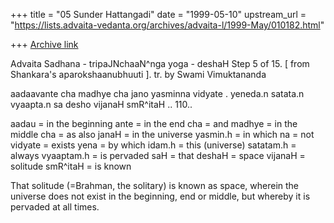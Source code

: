 +++
title = "05 Sunder Hattangadi"
date = "1999-05-10"
upstream_url = "https://lists.advaita-vedanta.org/archives/advaita-l/1999-May/010182.html"

+++
[Archive link](https://lists.advaita-vedanta.org/archives/advaita-l/1999-May/010182.html)

Advaita Sadhana - tripaJNchaaN^nga yoga - deshaH  Step 5 of 15. [ from
Shankara's aparokshaanubhuuti ]. tr. by Swami Vimuktananda

aadaavante cha madhye cha jano yasminna vidyate .
yeneda.n satata.n vyaapta.n sa desho vijanaH smR^itaH .. 110..

aadau = in the beginning
ante = in the end
cha = and
madhye = in the middle
cha = as also
janaH = in the universe
yasmin.h = in which
na = not
vidyate = exists
yena = by which
idam.h = this (universe)
satatam.h = always
vyaaptam.h = is pervaded
saH = that
deshaH = space
vijanaH = solitude
smR^itaH = is known

That solitude (=Brahman, the solitary) is known as space, wherein the
universe does not exist in the beginning, end or middle, but whereby it is
pervaded at all times.

